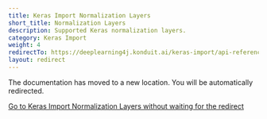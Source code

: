```yaml
---
title: Keras Import Normalization Layers
short_title: Normalization Layers
description: Supported Keras normalization layers.
category: Keras Import
weight: 4
redirectTo: https://deeplearning4j.konduit.ai/keras-import/api-reference/normalization-layers
layout: redirect
---
```


The documentation has moved to a new location. You will be automatically redirected.
            
[Go to Keras Import Normalization Layers without waiting for the redirect](https://deeplearning4j.konduit.ai/keras-import/api-reference/normalization-layers)

        